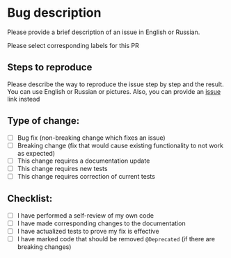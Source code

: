 # Bug description

Please provide a brief description of an issue in English or Russian.

Please select corresponding labels for this PR

## Steps to reproduce

Please describe the way to reproduce the issue step by step and the result. You can use English or Russian or pictures.
Also, you can provide an [issue](https://github.com/Tinkoff/neptune/issues) link instead

## Type of change:

- [ ] Bug fix (non-breaking change which fixes an issue)
- [ ] Breaking change (fix that would cause existing functionality to not work as expected)
- [ ] This change requires a documentation update
- [ ] This change requires new tests
- [ ] This change requires correction of current tests

## Checklist:

- [ ] I have performed a self-review of my own code
- [ ] I have made corresponding changes to the documentation
- [ ] I have actualized tests to prove my fix is effective
- [ ] I have marked code that should be removed `@Deprecated` (if there are breaking changes)